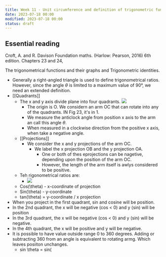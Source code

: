 ```yaml
---
title: Week 11 - Unit circumference and definition of trigonometric functions
date: 2023-07-18 00:00
modified: 2023-07-18 00:00
status: draft
---
```


## Essential reading

Croft, A. and R. Davison Foundation maths. (Harlow: Pearson, 2016) 6th edition. Chapters 23 and 24,

The trigonometrical functions and their graphs and Trigonometric identities.

* Generally a right-angled triangle is used to define trigonometrical ratios. However, since the angle $\theta$ is limited to a maximum value of 90°, we need an extended definition.
* [[Quadrants]]
    * The x and y axis divide plane into four quadrants.
    ![](../../../../journal/_media/week-11-unit-circumference-figure-23-1.png)
        * The origin is O. We considern an arm OC that can rotate into any of the quadrants. IN Fig 23, it's in 1.
        * We measure the anticlock angle from position x axis to the arm an call this angle $\theta$.
        * When measured in a clockwise direction from the positive x axis, when take a negative angle.
    * [[Projections]]
        * We consider the x and y projections of the arm OC.
            * We label the x projection OB and the y projection OA.
                * One or both of thes eprojections can be nagetive, depending upon the position of the arm OC.
                * However, the length of the arm itself is awlys considered to be positive.
    * Teh rigonometrical ratios are:
        * ![](../../../../journal/_media/week-11-unit-circumference-trig-ratios.png)
    * Cos(\theta) - x-coordinate of projection
    * Sin(\theta) - y-coordinate
    * tan(\theta) = y-coordinate / x projection
* When you project in the first quadrant, sin and cosine will be position.
* In the 2nd quadrant, the x will be negative (cos < 0) and y (sin) will be position
* In the 3rd quadrant, the x will be negative (cos < 0) and y (sin) will be negative.
* In the 4th quadrant, the x will be positive and y will be negative.
* It is possible to have value outside range 0 to 360 degrees. Adding or subtracting 360 from an angle is equivalent to rotating armg. Which leaves posiiton unchanges.
    * sin \theta = sin(
